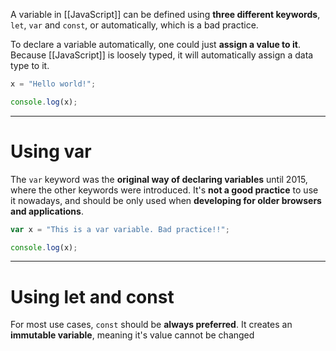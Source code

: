 A variable in [[JavaScript]] can be defined using **three different keywords**, `let`, `var` and `const`, or automatically, which is a bad practice.

To declare a variable automatically, one could just **assign a value to it**. Because [[JavaScript]] is loosely typed, it will automatically assign a data type to it.

```javascript
x = "Hello world!";

console.log(x);
```
___
#  Using var

The `var` keyword was the **original way of declaring variables** until 2015, where the other keywords were introduced.
It's **not a good practice** to use it nowadays, and should be only used when **developing for older browsers and applications**.

```javascript
var x = "This is a var variable. Bad practice!!";

console.log(x);
```
___
# Using let and const

For most use cases, `const` should be **always preferred**. It creates an **immutable variable**, meaning it's value cannot be changed